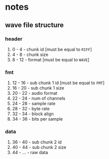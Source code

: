 # notes

## wave file structure

### header

1. 0 - 4 - chunk id [must be equal to `RIFF`]
2. 4 - 8 - chunk size
3. 8 - 12 - format [must be equal to `WAVE`]

### fmt

1. 12 - 16 - sub chunk 1 id [must be equal to `FMT`]
2. 16 - 20 - sub chunk 1 size
3. 20 - 22 - audio format
4. 22 - 24 - num of channels
5. 24 - 28 - sample rate
6. 28 - 32 - byte rate
7. 32 - 34 - block align
8. 34 - 36 - bits per sample

### data

1. 36 - 40 - sub chunk 2 id
2. 40 - 44 - sub chunk 2 size
3. 44 - ... - raw data

